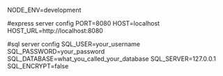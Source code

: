 NODE_ENV=development

#express server config 
PORT=8080 
HOST=localhost 
HOST_URL=http://localhost:8080

#sql server config 
SQL_USER=your_username 
SQL_PASSWORD=your_password 
SQL_DATABASE=what_you_called_your_database 
SQL_SERVER=127.0.0.1 
SQL_ENCRYPT=false